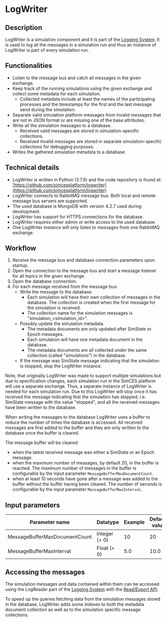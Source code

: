 # **LogWriter**

## Description

LogWriter is a simulation component and it is part of the [Logging System](core_logging-system.md).
It is used to log all the messages in a simulation run and thus an instance of LogWriter is part of every simulation run.

## Functionalities

- Listen to the message bus and catch all messages in the given exchange.
- Keep track of the running simulations using the given exchange and collect some metadata for each simulation.
    - Collected metadata include at least the names of the participating processes and the timestamps for the first and the last message send during the simulation.
- Separate valid simulation platform messages from invalid messages that are not in JSON format or are missing one of the base attributes.
- Write all the simulation messages to a database.
    - Received valid messages are stored in simulation-specific collections.
    - Received invalid messages are stored in separate simulation-specific collections for debugging purposes.
- Writes the gathered simulation metadata to a database.

## Technical details

- LogWriter is written in Python (3.7.9) and the code repository is found at: [https://github.com/simcesplatform/logwriter](https://github.com/simcesplatform/logwriter)
- LogWriter connects to RabbitMQ message bus. Both local and remote message bus servers are supported.
- The used database is MongoDB with version 4.2.7 used during development.
- LogWriter has support for HTTPS connections for the database.
- LogWriter requires either admin or write access to the used database.
- One LogWriter instance will only listen to messages from one RabbitMQ exchange.

## Workflow

1. Receive the message bus and database connection parameters upon startup.
2. Open the connection to the message bus and start a message listener for all topics in the given exchange.
3. Open the database connection.
4. For each message received from the message bus:
    - Write the message to the database.
        - Each simulation will have their own collection of messages in the database. The collection is created when the first message for the simulation is received.
        - The collection name for the simulation messages is "simulation_<simulation_id>".
    - Possibly update the simulation metadata.
        - The metadata documents are only updated after SimState or Epoch messages.
        - Each simulation will have one metadata document in the database.
        - The metadata documents are all collected under the same collection (called "simulations") in the database.
    - If the message was SimState message indicating that the simulation is stopped, stop the LogWriter instance.

Note, that originally LogWriter was made to support multiple simulations but due to specification changes, each simulation run in the SimCES platform will use a separate exchange. Thus, a separate instance of LogWriter is needed for each simulation run. Due to this LogWriter will stop once it has received the message indicating that the simulation has stopped, i.e. SimState message with the value "stopped", and all the received messages have been written to the database.

When writing the messages to the database LogWriter uses a buffer to reduce the number of times the database is accessed. All received messages are first added to the buffer and they are only written to the database once the buffer is cleared.

The message buffer will be cleared:

- when the latest received message was either a SimState or an Epoch message.
- when the maximum number of messages, by default 20, in the buffer is reached. The maximum number of messages in the buffer is configurable by the input parameter `MessageBufferMaxDocumentCount`.
- when at least 10 seconds have gone after a message was added to the buffer without the buffer having been cleared. The number of seconds is configurable by the input parameter `MessageBufferMaxInterval`.

## Input parameters

| Parameter name                | Datatype      | Example | Default value |
| ----------------------------- | ------------- | ------- | ------------- |
| MessageBufferMaxDocumentCount | Integer (> 0) | 10      | 20            |
| MessageBufferMaxInterval      | Float (> 0)   | 5.0     | 10.0          |

## Accessing the messages

The simulation messages and data contained within them can be accessed using the LogReader part of the [Logging System](core_logging-system.md) with the [Read/Export API](core_log-api.md).

To speed up the queries fetching data from the simulation messages stored in the database, LogWriter adds some indexes to both the metadata document collection as well as to the simulation specific message collections.
